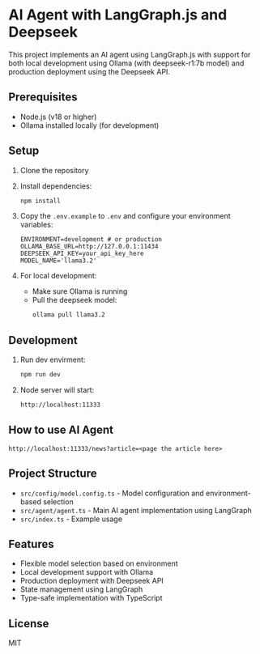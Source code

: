 # AI Agent with LangGraph.js and Deepseek

This project implements an AI agent using LangGraph.js with support for both local development using Ollama (with deepseek-r1:7b model) and production deployment using the Deepseek API.

## Prerequisites

- Node.js (v18 or higher)
- Ollama installed locally (for development)

## Setup

1. Clone the repository
2. Install dependencies:
   ```bash
   npm install
   ```
3. Copy the `.env.example` to `.env` and configure your environment variables:
   ```
   ENVIRONMENT=development # or production
   OLLAMA_BASE_URL=http://127.0.0.1:11434
   DEEPSEEK_API_KEY=your_api_key_here
   MODEL_NAME='llama3.2'
   ```

4. For local development:
   - Make sure Ollama is running
   - Pull the deepseek model:
     ```bash
     ollama pull llama3.2
     ```

## Development

1. Run dev envirment:
   ```bash
   npm run dev
   ```

2. Node server will start:
   ```bash
   http://localhost:11333
   ```

## How to use AI Agent
`http://localhost:11333/news?article=<page the article here>`

## Project Structure

- `src/config/model.config.ts` - Model configuration and environment-based selection
- `src/agent/agent.ts` - Main AI agent implementation using LangGraph
- `src/index.ts` - Example usage

## Features

- Flexible model selection based on environment
- Local development support with Ollama
- Production deployment with Deepseek API
- State management using LangGraph
- Type-safe implementation with TypeScript

## License

MIT

